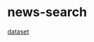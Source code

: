 # news-search

[dataset](https://www.kaggle.com/rmisra/news-category-dataset?select=News_Category_Dataset_v2.json)